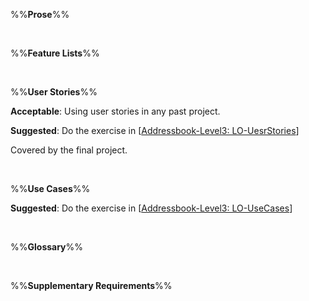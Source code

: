 %%**Prose**%%

<panel type="info" header="`W6.3a` Can explain prose :star::star::star:" expanded no-close>
  <include src="../../book/specifyingRequirements/prose/what/embed-inOtherContext.md" boilerplate />
</panel>

<br><!-- ##################################################################################################### -->

%%**Feature Lists**%%

<panel type="info" header="`W6.3b` Can explain feature lists :star::star::star:" expanded no-close>
  <include src="../../book/specifyingRequirements/featureList/what/embed-inOtherContext.md" boilerplate />
</panel>

<br><!-- ##################################################################################################### -->

%%**User Stories**%%

<panel type="danger" header="`W6.3c` Can write simple user stories :star::star:" expanded no-close>
  <include src="../../book/specifyingRequirements/userStories/introduction/embed-inOtherContext.md" boilerplate />
  <panel header="{{glyphicon_folder_close}} Evidence" expanded>

**Acceptable**: Using user stories in any past project.

**Suggested**: Do the exercise in [[Addressbook-Level3: LO-UesrStories]({{module_org}}/addressbook-level3/blob/master/doc/LearningOutcomes.md#utilize-user-stories-lo-userstories)]
   
<include src="submission.md" />

  </panel>
</panel>

<!-- ==================================================================================================== -->

<panel type="info" header="`W6.3d` Can write more detailed user stories :star::star::star:" expanded no-close>
  <include src="../../book/specifyingRequirements/userStories/details/embed-inOtherContext.md" boilerplate />
<!-- TODO: add evidence -->
</panel>

<!-- ==================================================================================================== -->

<panel type="info" header="`W6.3e` Can use user stories to manage requirements of project :star::star::star:" expanded no-close>
  <include src="../../book/specifyingRequirements/userStories/usage/embed-inOtherContext.md" boilerplate />
  <panel header="{{glyphicon_folder_close}} Evidence" expanded>

Covered by the final project.

  </panel>
</panel>

<br><!-- ##################################################################################################### -->

%%**Use Cases**%%

<panel type="warning" header="`W6.3f` Can explain use cases :star::star:" expanded no-close>
  <include src="../../book/specifyingRequirements/useCases/introduction/embed-inOtherContext.md" boilerplate />
</panel>

<!-- ==================================================================================================== -->

<panel type="warning" header="`W6.3g` Can use use cases to list functional requirements of a simple system :star::star:" expanded no-close>
  <include src="../../book/specifyingRequirements/useCases/identifying/embed-inOtherContext.md" boilerplate />
</panel>

<!-- ==================================================================================================== -->

<panel type="warning" header="`W6.3h` Can specify details of a use case in a structured format :star::star:" expanded no-close>
  <include src="../../book/specifyingRequirements/useCases/details/embed-inOtherContext.md" boilerplate />
  <panel header="{{glyphicon_folder_close}} Evidence" expanded>

**Suggested**: Do the exercise in [[Addressbook-Level3: LO-UseCases]({{module_org}}/addressbook-level3/blob/master/doc/LearningOutcomes.md#utilize-use-cases-lo-usecases)]
   
<include src="submission.md" />

  </panel>
</panel>

<!-- ==================================================================================================== -->

<panel type="success" header="`W6.3i` Can optimize the use of use cases :star::star::star::star:" expanded no-close>
  <include src="../../book/specifyingRequirements/useCases/usage/embed-inOtherContext.md" boilerplate />
<!-- TODO: add evidence -->
</panel>

<br><!-- ##################################################################################################### -->

%%**Glossary**%%

<panel type="info" header="`W6.3j` Can explain glossary :star::star::star:" expanded no-close>
  <include src="../../book/specifyingRequirements/glossary/what/embed-inOtherContext.md" boilerplate />
<!-- TODO: add evidence -->
</panel>

<br><!-- ##################################################################################################### -->

%%**Supplementary Requirements**%%

<panel type="info" header="`W6.3k` Can explain supplementary requirements :star::star::star:" expanded no-close>
  <include src="../../book/specifyingRequirements/supplementaryRequirements/what/embed-inOtherContext.md" boilerplate />
<!-- TODO: add evidence -->
</panel>
